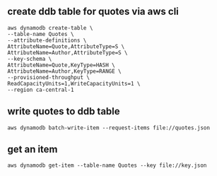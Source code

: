 ## create ddb table for quotes via aws cli

```
aws dynamodb create-table \
--table-name Quotes \
--attribute-definitions \
AttributeName=Quote,AttributeType=S \
AttributeName=Author,AttributeType=S \
--key-schema \
AttributeName=Quote,KeyType=HASH \
AttributeName=Author,KeyType=RANGE \
--provisioned-throughput \
ReadCapacityUnits=1,WriteCapacityUnits=1 \
--region ca-central-1
```

## write quotes to ddb table

```
aws dynamodb batch-write-item --request-items file://quotes.json
```

## get an item

```
aws dynamodb get-item --table-name Quotes --key file://key.json
```
